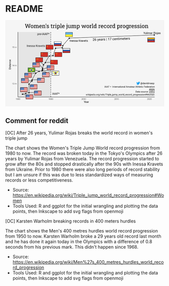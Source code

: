 # README

![](drawing.png)

## Comment for reddit

[OC] After 26 years, Yulimar Rojas breaks the world record in women's triple jump

The chart shows the Women's Triple Jump World record progression from 1980 to now. The
record was broken today in the Tokyo's Olympics after 26 years by Yulimar Rojas from Venezuela.
The record progression started to grow after the 80s and stopped
drastically after the 90s with Inessa Kravets from Ukraine.
Prior to 1980 there were also long periods of record stability but I am
unsure if this was due to less standardized ways of measuring records or less
competitiveness.

* Source: https://en.wikipedia.org/wiki/Triple_jump_world_record_progression#Women
* Tools Used: R and ggplot for the initial wrangling and plotting the data points, then Inkscape to add svg flags from openmoji

[OC] Karsten Warholm breaking records in 400 meters hurdles

The chart shows the Men's 400 metres hurdles world record progression from 1950 to now. Karsten Warholm broke a 29 years old record last month and he has done it again today in the Olympics with a difference of 0.8 seconds from his
previous mark. This didn't happen since 1968.

* Source: https://en.wikipedia.org/wiki/Men%27s_400_metres_hurdles_world_record_progression
* Tools Used: R and ggplot for the initial wrangling and plotting the data points, then Inkscape to add svg flags from openmoji


